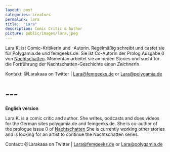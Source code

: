 ```yaml
---
layout: post
categories: creators
permalink: lara
title:  "Lara"
description: Comic Critic & Author
picture: public/images/lara.jpeg
---
```


Lara K. ist Comic-Kritikerin und -Autorin. Regelmäßig schreibt und castet sie für Polygamia.de und femgeeks.de.  Sie ist Co-Autorin der Prolog Ausgabe 0 von [Nachtschatten](https://www.facebook.com/nachtschattencomic).
Momentan arbeitet sie an neuen Stories und sucht für die Fortführung der Nachtschatten-Geschichte eine*n Zeichner*In.

Kontakt: @Larakaaa on Twitter | Lara@femgeeks.de or Lara@polygamia.de

# ---

**English version**

Lara K. is a comic critic and author. She writes, podcasts and does videos for the German sites polygamia.de and femgeeks.de. She is co-author of the prologue issue 0 of [Nachtschatten]( https://www.facebook.com/nachtschattencomic)
She is currently working other stories and is looking for an artist to continue the Nachtschatten series.

Contact: @Larakaaa on Twitter | Lara@femgeeks.de or Lara@polygamia.de

